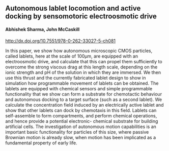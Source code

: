 ## Autonomous lablet locomotion and active docking by sensomotoric electroosmotic drive
#### Abhishek Sharma, John McCaskill 

http://dx.doi.org/10.7551/978-0-262-33027-5-ch081

In this paper, we show how autonomous microscopic CMOS particles, called lablets, here at the scale of 100μm, are equipped with an electroosmotic drive, and calculate that this can propel them sufficiently to overcome the strong viscous drag at this length scale, depending on the ionic strength and pH of the solution in which they are immersed. We then use this thrust and the currently fabricated lablet design to show in simulation how programmable movement of lablets can be obtained. The lablets are equipped with chemical sensors and simple programmable functionality that we show can form a substrate for chemotactic behaviour and autonomous docking to a target surface (such as a second lablet). We calculate the concentration field induced by an electrically active lablet and show that other lablets can dock by chemotaxis in this field. Lablets can self-assemble to form compartments, and perform chemical operations, and hence provide a potential electronic- chemical substrate for building artificial cells. The investigation of autonomous motion capabilities is an important basic functionality for particles of this size, where passive Brownian motion is already slow, when motion has been implicated as a fundamental property of early life.


